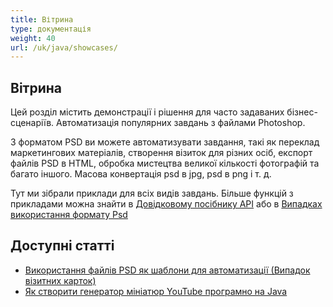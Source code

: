 ```yaml
---
title: Вітрина
type: документація
weight: 40
url: /uk/java/showcases/
---
```


## **Вітрина**
Цей розділ містить демонстрації і рішення для часто задаваних бізнес-сценаріїв. Автоматизація популярних завдань з файлами Photoshop.

З форматом PSD ви можете автоматизувати завдання, такі як переклад маркетингових матеріалів, створення візиток для різних осіб, експорт файлів PSD в HTML, обробка мистецтва великої кількості фотографій та багато іншого. Масова конвертація psd в jpg, psd в png і т. д.

Тут ми зібрали приклади для всіх видів завдань. Більше функцій з прикладами можна знайти в [Довідковому посібнику API](https://reference.aspose.com/psd/net) або в [Випадках використання формату Psd](https://downloads.aspose.com/corporate/case-studies/aspose.psd/)
## **Доступні статті**
- [Використання файлів PSD як шаблони для автоматизації (Випадок візитних карток)](https://docs.aspose.com/display/psdnet/Using+PSD+files+as+templates+for+automation+-+Business+Cards+Case)
- [Як створити генератор мініатюр YouTube програмно на Java](/psd/uk/java/how-to-create-youtube-thumbnail-generator-programmatically-in-java/)
